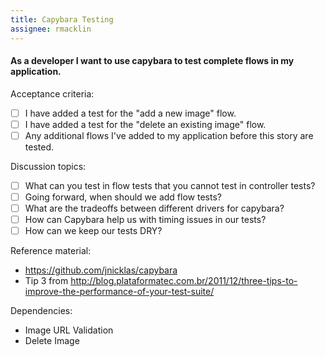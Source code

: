 ```yaml
---
title: Capybara Testing
assignee: rmacklin
---
```


#### As a developer I want to use capybara to test complete flows in my application.

Acceptance criteria:
- [ ] I have added a test for the "add a new image" flow.
- [ ] I have added a test for the "delete an existing image" flow.
- [ ] Any additional flows I've added to my application before this story are
  tested.

Discussion topics:
- [ ] What can you test in flow tests that you cannot test in controller tests?
- [ ] Going forward, when should we add flow tests?
- [ ] What are the tradeoffs between different drivers for capybara?
- [ ] How can Capybara help us with timing issues in our tests?
- [ ] How can we keep our tests DRY?

Reference material:
- https://github.com/jnicklas/capybara
- Tip 3 from http://blog.plataformatec.com.br/2011/12/three-tips-to-improve-the-performance-of-your-test-suite/

Dependencies:
- Image URL Validation
- Delete Image
